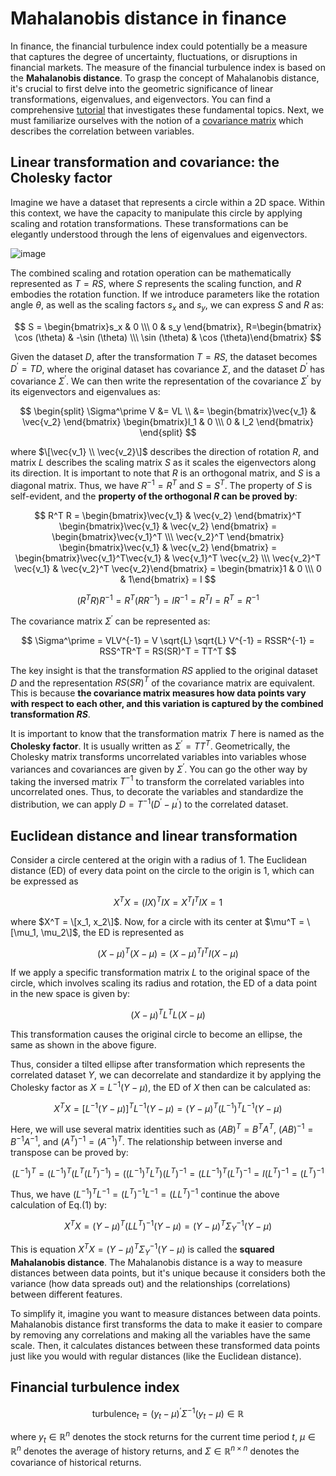 # Mahalanobis distance in finance
In finance, the financial turbulence index could potentially be a measure that captures the degree of uncertainty, fluctuations, or disruptions in financial markets. The measure of the financial turbulence index is based on the **Mahalanobis distance**. To grasp the concept of Mahalanobis distance, it's crucial to first delve into the geometric significance of linear transformations, eigenvalues, and eigenvectors. You can find a comprehensive [tutorial](https://www.3blue1brown.com/topics/linear-algebra) that investigates these fundamental topics. Next, we must familiarize ourselves with the notion of a [covariance matrix](https://www.cuemath.com/algebra/covariance-matrix/) which describes the correlation between variables. 

## Linear transformation and covariance: the Cholesky factor
Imagine we have a dataset that represents a circle within a 2D space. Within this context, we have the capacity to manipulate this circle by applying scaling and rotation transformations. These transformations can be elegantly understood through the lens of eigenvalues and eigenvectors.

![image](https://github.com/pseudo-Skye/StudyNotes/assets/117964124/81a0a69b-1979-4828-b700-56627a323848)

The combined scaling and rotation operation can be mathematically represented as $T = RS$, where $S$ represents the scaling function, and $R$ embodies the rotation function. If we introduce parameters like the rotation angle $\theta$, as well as the scaling factors $s_x$ and $s_y$, we can express $S$ and $R$ as:

$$
S = \begin{bmatrix}s_x & 0 \\\ 0 & s_y \end{bmatrix}, R=\begin{bmatrix} \cos (\theta) & -\sin (\theta) \\\ \sin (\theta) & \cos (\theta)\end{bmatrix}
$$

Given the dataset $D$, after the transformation $T = RS$, the dataset becomes $D^\prime = TD$, where the original dataset has covariance $\Sigma$, and the dataset $D^\prime$ has covariance $\Sigma^\prime$. We can then write the representation of the covariance $\Sigma^\prime$ by its eigenvectors and eigenvalues as:

$$
\begin{split}
\Sigma^\prime V &= VL \\
&= \begin{bmatrix}\vec{v_1} & \vec{v_2} \end{bmatrix} \begin{bmatrix}l_1 & 0 \\\ 0 & l_2 \end{bmatrix}
\end{split}
$$

where $\[\vec{v_1} \\ \vec{v_2}\]$ describes the direction of rotation $R$, and matrix $L$ describes the scaling matrix $S$ as it scales the eigenvectors along its direction. It is important to note that $R$ is an orthogonal matrix, and $S$ is a diagonal matrix. Thus, we have $R^{-1} = R^T$ and $S = S^T$. The property of $S$ is self-evident, and the **property of the orthogonal $R$ can be proved by**:

$$
R^T R = \begin{bmatrix}\vec{v_1} & \vec{v_2} \end{bmatrix}^T \begin{bmatrix}\vec{v_1} & \vec{v_2} \end{bmatrix}  = \begin{bmatrix}\vec{v_1}^T \\\ \vec{v_2}^T \end{bmatrix} \begin{bmatrix}\vec{v_1} & \vec{v_2} \end{bmatrix} = \begin{bmatrix}\vec{v_1}^T\vec{v_1} & \vec{v_1}^T \vec{v_2} \\\ \vec{v_2}^T \vec{v_1} & \vec{v_2}^T \vec{v_2}\end{bmatrix} = \begin{bmatrix}1 & 0 \\\ 0 & 1\end{bmatrix} = I
$$

$$
(R^T R) R^{-1} = R^T (RR^{-1}) = I R^{-1} = R^T I = R^T = R^{-1}
$$

The covariance matrix $\Sigma^\prime$ can be represented as:

$$
\Sigma^\prime = VLV^{-1} = V \sqrt{L} \sqrt{L} V^{-1} = RSSR^{-1} = RSS^TR^T = RS(SR)^T = TT^T
$$

The key insight is that the transformation $RS$ applied to the original dataset $D$ and the representation $RS(SR)^T$ of the covariance matrix are equivalent. This is because **the covariance matrix measures how data points vary with respect to each other, and this variation is captured by the combined transformation $RS$**. 

It is important to know that the transformation matrix $T$ here is named as the **Cholesky factor**. It is usually written as $\Sigma^\prime = TT^T$. Geometrically, the Cholesky matrix transforms uncorrelated variables into variables whose variances and covariances are given by $\Sigma^\prime$. You can go the other way by taking the inversed matrix $T^{-1}$ to transform the correlated variables into uncorrelated ones. Thus, to decorate the variables and standardize the distribution, we can apply $D = T^{-1}(D^\prime- \mu^\prime)$ to the correlated dataset. 

## Euclidean distance and linear transformation
Consider a circle centered at the origin with a radius of 1. The Euclidean distance (ED) of every data point on the circle to the origin is 1, which can be expressed as 

$$
X^TX = (IX)^TIX = X^TI^TIX = 1
$$

where $X^T = \[x_1, x_2\]$. Now, for a circle with its center at $\mu^T = \[\mu_1, \mu_2\]$, the ED is represented as

$$
(X-\mu)^T(X-\mu) = (X-\mu)^TI^TI(X-\mu)
$$

If we apply a specific transformation matrix $L$ to the original space of the circle, which involves scaling its radius and rotation, the ED of a data point in the new space is given by: 

$$
(X-\mu)^TL^TL(X-\mu)
$$

This transformation causes the original circle to become an ellipse, the same as shown in the above figure. 

Thus, consider a tilted ellipse after transformation which represents the correlated dataset $Y$, we can decorrelate and standardize it by applying the Cholesky factor as $X = L^{-1}(Y-\mu)$, the ED of $X$ then can be calculated as:

$$
X^TX = [L^{-1}(Y-\mu)]^T L^{-1}(Y-\mu) = (Y-\mu)^T \left(L^{-1}\right)^T L^{-1}(Y-\mu) \tag{1}
$$

Here, we will use several matrix identities such as $(AB)^T = B^TA^T$, $(AB)^{-1} = B^{-1}A^{-1}$, and $\left(A^T\right)^{-1} = \left(A^{-1}\right)^T$. The relationship between inverse and transpose can be proved by:

$$
\left(L^{-1}\right)^T = \left(L^{-1}\right)^T \left(L^T \left(L^T\right)^{-1}\right) = \left(\left(L^{-1}\right)^T L^T\right) \left(L^T\right)^{-1} = \left(LL^{-1}\right)^T \left(L^T\right)^{-1} = I\left(L^T\right)^{-1} = \left(L^T\right)^{-1}
$$

Thus, we have $\left(L^{-1}\right)^T L^{-1} = \left(L^T\right)^{-1} L^{-1} = \left(LL^T\right)^{-1}$ continue the above calculation of Eq.(1) by:

$$
X^TX = (Y-\mu)^T\left(LL^T\right)^{-1}(Y-\mu) = (Y-\mu)^T \Sigma_Y^{-1}(Y-\mu)
$$

This is equation $X^TX = (Y-\mu)^T \Sigma_Y^{-1}(Y-\mu)$ is called the **squared Mahalanobis distance**. The Mahalanobis distance is a way to measure distances between data points, but it's unique because it considers both the variance (how data spreads out) and the relationships (correlations) between different features.

To simplify it, imagine you want to measure distances between data points. Mahalanobis distance first transforms the data to make it easier to compare by removing any correlations and making all the variables have the same scale. Then, it calculates distances between these transformed data points just like you would with regular distances (like the Euclidean distance).

## Financial turbulence index

$$
\text{turbulence}_t=\left(y_t-\mu\right)^{\prime} \Sigma^{-1}\left(y_t-\mu\right) \in \mathbb{R}
$$

where $y_t \in \mathbb{R}^n$ denotes the stock returns for the current time period $t$, $\mu \in \mathbb{R}^n$ denotes the average  of history returns, and $\Sigma \in \mathbb{R}^{n \times n}$ denotes the covariance of historical returns. 
